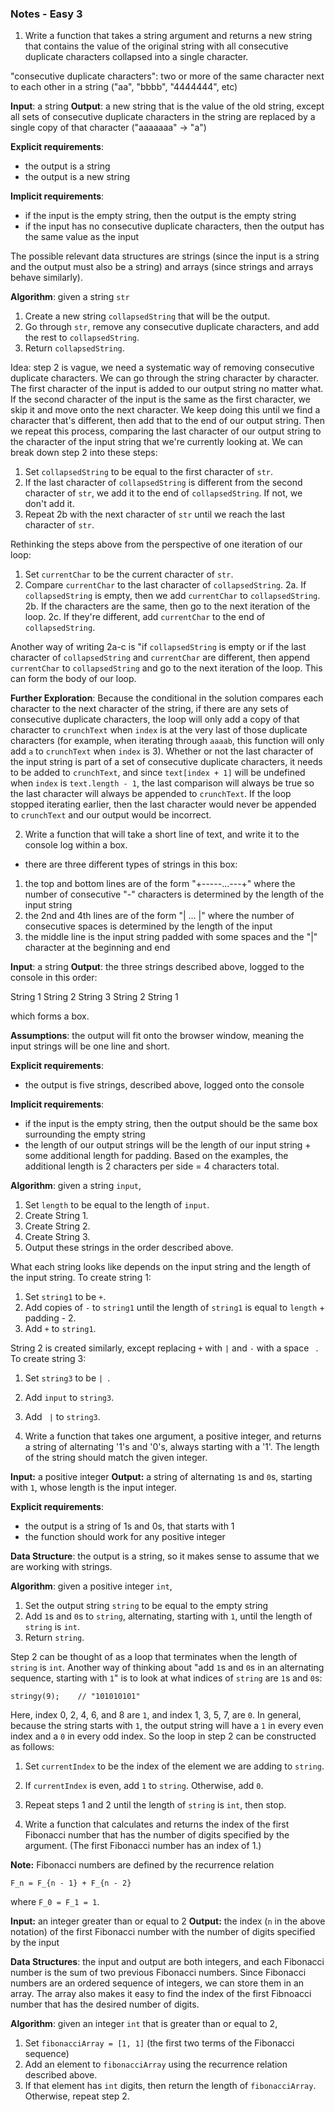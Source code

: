 ### Notes - Easy 3 ###

1. Write a function that takes a string argument and returns a new string that contains the value of the original string with all consecutive duplicate characters collapsed into a single character.

"consecutive duplicate characters": two or more of the same character next to each other in a string ("aa", "bbbb", "4444444", etc)

**Input**: a string
**Output**: a new string that is the value of the old string, except all sets of consecutive duplicate characters in the string are replaced by a single copy of that character ("aaaaaaa" -> "a")

**Explicit requirements**:
  - the output is a string
  - the output is a new string

**Implicit requirements**:
  - if the input is the empty string, then the output is the empty string
  - if the input has no consecutive duplicate characters, then the output has the same value as the input

The possible relevant data structures are strings (since the input is a string and the output must also be a string) and arrays (since strings and arrays behave similarly).

**Algorithm**: given a string `str`

1. Create a new string `collapsedString` that will be the output.
2. Go through `str`, remove any consecutive duplicate characters, and add the rest to `collapsedString`.
3. Return `collapsedString`.

Idea: step 2 is vague, we need a systematic way of removing consecutive duplicate characters. We can go through the string character by character. The first character of the input is added to our output string no matter what. If the second character of the input is the same as the first character, we skip it and move onto the next character. We keep doing this until we find a character that's different, then add that to the end of our output string. Then we repeat this process, comparing the last character of our output string to the character of the input string that we're currently looking at. We can break down step 2 into these steps:

1. Set `collapsedString` to be equal to the first character of `str`.
2. If the last character of `collapsedString` is different from the second character of `str`, we add it to the end of `collapsedString`. If not, we don't add it.
3. Repeat 2b with the next character of `str` until we reach the last character of `str`.

Rethinking the steps above from the perspective of one iteration of our loop:

1. Set `currentChar` to be the current character of `str`.
2. Compare `currentChar` to the last character of `collapsedString`.
  2a. If `collapsedString` is empty, then we add `currentChar` to `collapsedString`.
  2b. If the characters are the same, then go to the next iteration of the loop.
  2c. If they're different, add `currentChar` to the end of `collapsedString`.

Another way of writing 2a-c is "if `collapsedString` is empty or if the last character of `collapsedString` and `currentChar` are different, then append `currentChar` to `collapsedString` and go to the next iteration of the loop. This can form the body of our loop.

**Further Exploration**: Because the conditional in the solution compares each character to the next character of the string, if there are any sets of consecutive duplicate characters, the loop will only add a copy of that character to `crunchText` when `index` is at the very last of those duplicate characters (for example, when iterating through `aaaab`, this function will only add `a` to `crunchText` when `index` is 3). Whether or not the last character of the input string is part of a set of consecutive duplicate characters, it needs to be added to `crunchText`, and since `text[index + 1]` will be undefined when `index` is `text.length - 1`, the last comparison will always be true so the last character will always be appended to `crunchText`. If the loop stopped iterating earlier, then the last character would never be appended to `crunchText` and our output would be incorrect.

2. Write a function that will take a short line of text, and write it to the console log within a box.

- there are three different types of strings in this box:
1. the top and bottom lines are of the form "+-----...---+" where the number of consecutive "-" characters is determined by the length of the input string
2. the 2nd and 4th lines are of the form "|    ...     |" where the number of consecutive spaces is determined by the length of the input
3. the middle line is the input string padded with some spaces and the "|" character at the beginning and end

**Input**: a string
**Output**: the three strings described above, logged to the console in this order:

String 1
String 2
String 3
String 2
String 1

which forms a box.

**Assumptions**: the output will fit onto the browser window, meaning the input strings will be one line and short.

**Explicit requirements**:
  - the output is five strings, described above, logged onto the console

**Implicit requirements**:
  - if the input is the empty string, then the output should be the same box surrounding the empty string
  - the length of our output strings will be the length of our input string + some additional length for padding. Based on the examples, the additional length is 2 characters per side = 4 characters total.

**Algorithm**: given a string `input`,

1. Set `length` to be equal to the length of `input`.
2. Create String 1.
3. Create String 2.
4. Create String 3.
5. Output these strings in the order described above.

What each string looks like depends on the input string and the length of the input string. To create string 1:

1. Set `string1` to be `+`.
2. Add copies of `-` to `string1` until the length of `string1` is equal to `length` + padding - 2.
3. Add `+` to `string1`.

String 2 is created similarly, except replacing `+` with `|` and `-` with a space ` `. To create string 3:

1. Set `string3` to be `| `.
2. Add `input` to `string3`.
3. Add ` |` to `string3`.

3. Write a function that takes one argument, a positive integer, and returns a string of alternating '1's and '0's, always starting with a '1'. The length of the string should match the given integer.

**Input:** a positive integer
**Output:** a string of alternating `1`s and `0`s, starting with `1`, whose length is the input integer.

**Explicit requirements**:
  - the output is a string of 1s and 0s, that starts with 1
  - the function should work for any positive integer

**Data Structure**: the output is a string, so it makes sense to assume that we are working with strings.

**Algorithm**: given a positive integer `int`,

1. Set the output string `string` to be equal to the empty string
2. Add `1`s and `0`s to `string`, alternating, starting with `1`, until the length of `string` is `int`.
3. Return `string`.

Step 2 can be thought of as a loop that terminates when the length of `string` is `int`. Another way of thinking about "add `1`s and `0`s in an alternating sequence, starting with `1`" is to look at what indices of `string` are `1`s and `0`s:

`stringy(9);    // "101010101"`

Here, index 0, 2, 4, 6, and 8 are `1`, and index 1, 3, 5, 7, are `0`. In general, because the string starts with `1`, the output string will have a `1` in every even index and a `0` in every odd index. So the loop in step 2 can be constructed as follows:

1. Set `currentIndex` to be the index of the element we are adding to `string`.
2. If `currentIndex` is even, add `1` to `string`. Otherwise, add `0`.
3. Repeat steps 1 and 2 until the length of `string` is `int`, then stop.

4. Write a function that calculates and returns the index of the first Fibonacci number that has the number of digits specified by the argument. (The first Fibonacci number has an index of 1.)

**Note:** Fibonacci numbers are defined by the recurrence relation

`F_n = F_{n - 1} + F_{n - 2}`

where `F_0 = F_1 = 1`.

**Input:** an integer greater than or equal to 2
**Output:** the index (`n` in the above notation) of the first Fibonacci number with the number of digits specified by the input

**Data Structures**: the input and output are both integers, and each Fibonacci number is the sum of two previous Fibonacci numbers. Since Fibonacci numbers are an ordered sequence of integers, we can store them in an array. The array also makes it easy to find the index of the first Fibnoacci number that has the desired number of digits.

**Algorithm**: given an integer `int` that is greater than or equal to 2,

1. Set `fibonacciArray = [1, 1]` (the first two terms of the Fibonacci sequence)
2. Add an element to `fibonacciArray` using the recurrence relation described above.
3. If that element has `int` digits, then return the length of `fibonacciArray`. Otherwise, repeat step 2.